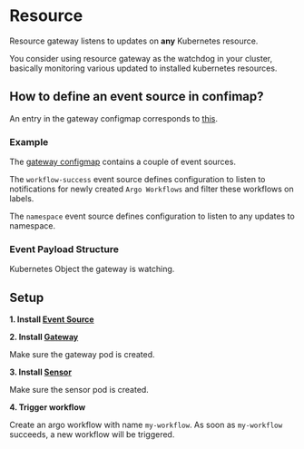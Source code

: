 # Resource

Resource gateway listens to updates on **any** Kubernetes resource.

You consider using resource gateway as the watchdog in your cluster, basically monitoring various updated to 
installed kubernetes resources. 

## How to define an event source in confimap?
An entry in the gateway configmap corresponds to [this](https://github.com/argoproj/argo-events/blob/ebdbdd4a2a8ce47a0fc6e9a6a63531be2c26148a/gateways/core/resource/config.go#L36-L46).

### Example
The [gateway configmap](../../../examples/gateways/resource-gateway-configmap.yaml) contains a couple of event sources. 

The `workflow-success` event source defines configuration to listen to notifications for newly created `Argo Workflows` and filter these
workflows on labels. 

The `namespace` event source defines configuration to listen to any updates to namespace.

### Event Payload Structure
Kubernetes Object the gateway is watching.

## Setup
**1. Install [Event Source](../../examples/event-sources/resource.yaml)**

**2. Install [Gateway](../../examples/gateways/resource.yaml)**

Make sure the gateway pod is created.

**3. Install [Sensor](../../examples/sensors/resource.yaml)**

Make sure the sensor pod is created.

**4. Trigger workflow**

Create an argo workflow with name `my-workflow`. As soon as `my-workflow` succeeds, a new workflow will be triggered.


